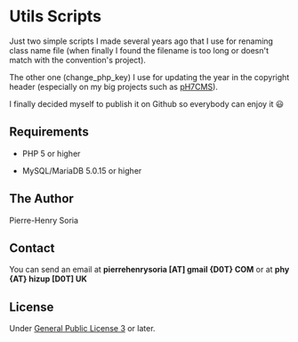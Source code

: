 # Utils Scripts

Just two simple scripts I made several years ago that I use for renaming class name file (when finally I found the filename is too long or doesn't match with the convention's project). 

The other one (change_php_key) I use for updating the year in the copyright header (especially on my big projects such as [pH7CMS](https://github.com/pH7Software/pH7-Social-Dating-CMS)).

I finally decided myself to publish it on Github so everybody can enjoy it :smiley:


## Requirements

- PHP 5 or higher

- MySQL/MariaDB 5.0.15 or higher


## The Author

Pierre-Henry Soria


## Contact

You can send an email at **pierrehenrysoria [AT] gmail {D0T} COM** or at **phy {AT} hizup [D0T] UK**


## License

Under [General Public License 3](http://www.gnu.org/licenses/gpl.html) or later.